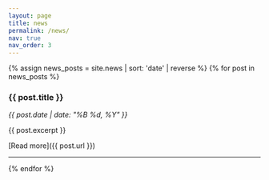 ```yaml
---
layout: page
title: news
permalink: /news/
nav: true
nav_order: 3
---
```


{% assign news_posts = site.news | sort: 'date' | reverse %}
{% for post in news_posts %}
### {{ post.title }}
*{{ post.date | date: "%B %d, %Y" }}*

{{ post.excerpt }}

[Read more]({{ post.url }})

---
{% endfor %}

<!-- # Latest News

Welcome to our news page!
Here you'll find all the latest updates and announcements.

## March 15, 2025 - Project Launch!
We are excited to announce the launch of our new project. More details soon.

## February 28, 2025 - New Feature Released
Check out our latest feature in the [updates section](/updates). -->